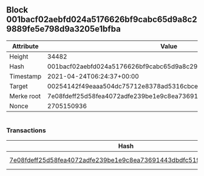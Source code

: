 ## Block 001bacf02aebfd024a5176626bf9cabc65d9a8c29889fe5e798d9a3205e1bfba

Attribute | Value
--- | ---
Height | 34482
Hash | 001bacf02aebfd024a5176626bf9cabc65d9a8c29889fe5e798d9a3205e1bfba
Timestamp | 2021-04-24T06:24:37+00:00
Target | 00254142f49eaaa504dc75712e8378ad5316cbcead634704b3734b6271167cc4
Merke root | 7e08fdeff25d58fea4072adfe239be1e9c8ea73691443dbdfc519a2237a72989
Nonce | 2705150936

```

```

### Transactions

Hash | Amount
--- | ---
[7e08fdeff25d58fea4072adfe239be1e9c8ea73691443dbdfc519a2237a72989](7e08fdeff25d58fea4072adfe239be1e9c8ea73691443dbdfc519a2237a72989.md) | 10.00000000 SKEPTI 
